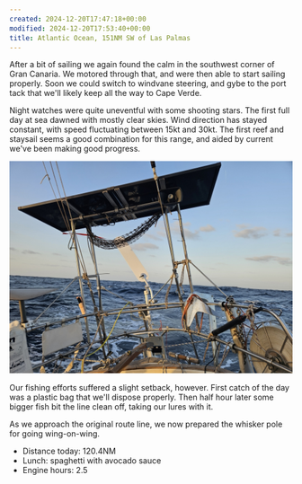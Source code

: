 ```yaml
---
created: 2024-12-20T17:47:18+00:00
modified: 2024-12-20T17:53:40+00:00
title: Atlantic Ocean, 151NM SW of Las Palmas
---
```


After a bit of sailing we again found the calm in the southwest corner of Gran Canaria. We motored through that, and were then able to start sailing properly. Soon we could switch to windvane steering, and gybe to the port tack that we'll likely keep all the way to Cape Verde.

Night watches were quite uneventful with some shooting stars. The first full day at sea dawned with mostly clear skies.
Wind direction has stayed constant, with speed fluctuating between 15kt and 30kt. The first reef and staysail seems a good combination for this range, and aided by current we've been making good progress.

![Image](../2024/e1e7a7fc47fbd32c6140b1e4fe91729f.jpg) 

Our fishing efforts suffered a slight setback, however. First catch of the day was a plastic bag that we'll dispose properly. Then half hour later some bigger fish bit the line clean off, taking our lures with it.

As we approach the original route line, we now prepared the whisker pole for going wing-on-wing.

* Distance today: 120.4NM
* Lunch: spaghetti with avocado sauce 
* Engine hours: 2.5
